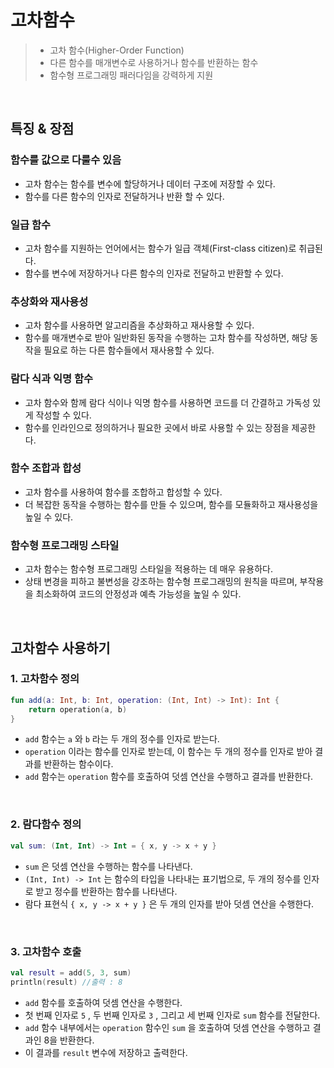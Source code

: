 # **고차함수**
> - 고차 함수(Higher-Order Function)
> - 다른 함수를 매개변수로 사용하거나 함수를 반환하는 함수
> - 함수형 프로그래밍 패러다임을 강력하게 지원

<br>

## **특징 & 장점**
### 함수를 값으로 다룰수 있음
- 고차 함수는 함수를 변수에 할당하거나 데이터 구조에 저장할 수 있다.
- 함수를 다른 함수의 인자로 전달하거나 반환 할 수 있다.

### 일급 함수
- 고차 함수를 지원하는 언어에서는 함수가 일급 객체(First-class citizen)로 취급된다.
- 함수를 변수에 저장하거나 다른 함수의 인자로 전달하고 반환할 수 있다.

### 추상화와 재사용성
- 고차 함수를 사용하면 알고리즘을 추상화하고 재사용할 수 있다. 
- 함수를 매개변수로 받아 일반화된 동작을 수행하는 고차 함수를 작성하면, 해당 동작을 필요로 하는 다른 함수들에서 재사용할 수 있다.

### 람다 식과 익명 함수
- 고차 함수와 함께 람다 식이나 익명 함수를 사용하면 코드를 더 간결하고 가독성 있게 작성할 수 있다.
- 함수를 인라인으로 정의하거나 필요한 곳에서 바로 사용할 수 있는 장점을 제공한다.

### 함수 조합과 합성
- 고차 함수를 사용하여 함수를 조합하고 합성할 수 있다.
- 더 복잡한 동작을 수행하는 함수를 만들 수 있으며, 함수를 모듈화하고 재사용성을 높일 수 있다.

### 함수형 프로그래밍 스타일
- 고차 함수는 함수형 프로그래밍 스타일을 적용하는 데 매우 유용하다.
- 상태 변경을 피하고 불변성을 강조하는 함수형 프로그래밍의 원칙을 따르며, 부작용을 최소화하여 코드의 안정성과 예측 가능성을 높일 수 있다.

<br>

## **고차함수 사용하기**
### 1. 고차함수 정의
```kotlin
fun add(a: Int, b: Int, operation: (Int, Int) -> Int): Int {
    return operation(a, b)
}
```
- `add` 함수는 `a` 와 `b` 라는 두 개의 정수를 인자로 받는다.
- `operation` 이라는 함수를 인자로 받는데, 이 함수는 두 개의 정수를 인자로 받아 결과를 반환하는 함수이다.
- `add` 함수는 `operation` 함수를 호출하여 덧셈 연산을 수행하고 결과를 반환한다.

<br>

### 2. 람다함수 정의
```kotlin
val sum: (Int, Int) -> Int = { x, y -> x + y }
```
- `sum` 은 덧셈 연산을 수행하는 함수를 나타낸다.
- `(Int, Int) -> Int` 는 함수의 타입을 나타내는 표기법으로, 두 개의 정수를 인자로 받고 정수를 반환하는 함수를 나타낸다. 
- 람다 표현식 `{ x, y -> x + y }` 은 두 개의 인자를 받아 덧셈 연산을 수행한다.

<br>

### 3. 고차함수 호출
```kotlin
val result = add(5, 3, sum)
println(result) //출력 : 8
```
- `add` 함수를 호출하여 덧셈 연산을 수행한다.
- 첫 번째 인자로 `5` , 두 번째 인자로 `3` , 그리고 세 번째 인자로 `sum` 함수를 전달한다.
- `add` 함수 내부에서는 `operation` 함수인 `sum` 을 호출하여 덧셈 연산을 수행하고 결과인 8을 반환한다.
- 이 결과를 `result` 변수에 저장하고 출력한다.